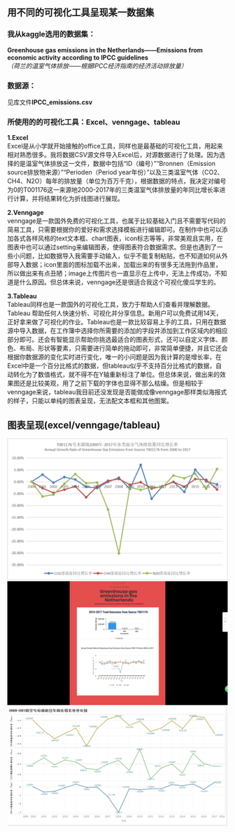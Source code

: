 ## 用不同的可视化工具呈现某一数据集
### 我从kaggle选用的数据集：  
**Greenhouse gas emissions in the Netherlands——Emissions from economic activity according to IPCC guidelines**  
*（荷兰的温室气体排放——根据IPCC经济指南的经济活动排放量）*

### 数据源：
见库文件**IPCC_emissions.csv**

### 所使用的的可视化工具：**Excel、venngage、tableau**

**1.Excel**  
Excel是从小学就开始接触的office工具，同样也是最基础的可视化工具，用起来相对熟悉很多。我将数据CSV源文件导入Excel后，对源数据进行了处理。因为选择的是温室气体排放这一文件，数据中包括“ID（编号）”“Bronnen（Emission source排放物来源）”“Perioden（Period year年份）”以及三类温室气体（CO2、CH4、N2O）每年的排放量（单位为百万千克），根据数据的特点，我决定对编号为0的T001176这一来源地2000-2017年的三类温室气体排放量的年同比增长率进行计算，并将结果转化为折线图进行展现。

**2.Venngage**  
venngage是一款国外免费的可视化工具，也属于比较基础入门且不需要写代码的简易工具，只需要根据你的爱好和需求选择模板进行编辑即可。在制作中也可以添加各式各样风格的text文本框、chart图表，icon标志等等，非常美观且实用，在图表中也可以通过setting来编辑图表，使得图表符合数据需求。但是也遇到了一些小问题，比如数据导入我需要手动输入，似乎不能复制粘贴，也不知道如何从外部导入数据；icon里面的图标加载不出来，加载出来的有很多无法拖到作品里，所以做出来有点丑陋；image上传图片也一直显示在上传中，无法上传成功，不知道是什么原因。但总体来说，venngage还是很适合我这个可视化傻瓜学生的。

**3.Tableau**  
Tableau同样也是一款国外的可视化工具，致力于帮助人们查看并理解数据。Tableau 帮助任何人快速分析、可视化并分享信息。新用户可以免费试用14天，正好拿来做了可视化的作业。Tableau也是一款比较容易上手的工具，只用在数据源中导入数据，在工作簿中选择你所需要的添加的字段并添加到工作区域内的相应部分即可。还会有智能显示帮助你挑选最适合的图表形式，还可以自定义字体、颜色、布局、形状等要素，只需要进行简单的拖动即可，非常简单便捷，并且它还会根据你数据源的变化实时进行变化，唯一的小问题是因为我计算的是增长率，在Excel中是一个百分比格式的数据，但tableau似乎不支持百分比格式的数据，自动转化为了数值格式，就不得不在Y轴重新标注了单位。但总体来说，做出来的效果图还是比较美观，用了之前下载的字体也显得不那么枯燥。但是相较于venngage来说，tableau我目前还没发现是否能做成像venngage那样类似海报式的样子，只能以单纯的图表呈现，无法配文本框和其他图案。

## 图表呈现(excel/venngage/tableau)
![excel](https://github.com/mrbeaver1999/datajournalism2017/blob/master/Excel%E5%9B%BE%E8%A1%A8.png)
![venngage](https://github.com/mrbeaver1999/datajournalism2017/blob/master/venngage%E5%9B%BE%E8%A1%A8.png)
![tableau](https://github.com/mrbeaver1999/datajournalism2017/blob/master/tableau%E5%9B%BE%E8%A1%A8.png)
